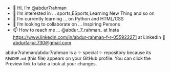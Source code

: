 - 👋 Hi, I’m @abdur7rahman
- 👀 I’m interested in ... sports,ESports,Learning New Thing and so on
- 🌱 I’m currently learning ... on Python and HTML/CSS
- 💞️ I’m looking to collaborate on ... Inspiring Persons
- 📫 How to reach me ...
                        @abdur_7_rahman_ at Insta
                        https://www.linkedin.com/in/abdur-rahman-f-r-055922271 at LinkedIn
                        📧 abdurfaijur.730@gmail.com

abdur7rahman/abdur7rahman is a ✨ special ✨ repository because its `README.md` (this file) appears on your GitHub profile.
You can click the Preview link to take a look at your changes.

